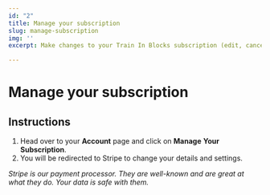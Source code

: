 ```yaml
---
id: "2"
title: Manage your subscription
slug: manage-subscription
img: ''
excerpt: Make changes to your Train In Blocks subscription (edit, cancel).

---
```

# Manage your subscription

## Instructions

1. Head over to your **Account** page and click on **Manage** **Your** **Subscription**.
2. You will be redirected to Stripe to change your details and settings.

_Stripe is our payment processor. They are well-known and are great at what they do. Your data is safe with them._